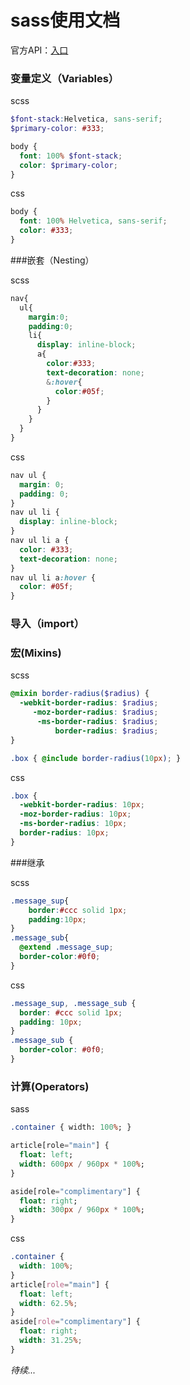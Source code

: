 sass使用文档
============

官方API：[入口](http://sass-lang.com/guide)

### 变量定义（Variables）

scss

```scss
$font-stack:Helvetica, sans-serif;
$primary-color: #333;

body {
  font: 100% $font-stack;
  color: $primary-color;
}
```

css

```css
body {
  font: 100% Helvetica, sans-serif;
  color: #333;
}
```

###嵌套（Nesting）

scss

```scss
nav{
  ul{
    margin:0;
    padding:0;
    li{
      display: inline-block;
      a{
        color:#333;
        text-decoration: none;
        &:hover{
          color:#05f;
        }
      }
    }
  }
}
```

css

```css
nav ul {
  margin: 0;
  padding: 0;
}
nav ul li {
  display: inline-block;
}
nav ul li a {
  color: #333;
  text-decoration: none;
}
nav ul li a:hover {
  color: #05f;
}
```

### 导入（import）

### 宏(Mixins)

scss

```scss
@mixin border-radius($radius) {
  -webkit-border-radius: $radius;
     -moz-border-radius: $radius;
      -ms-border-radius: $radius;
          border-radius: $radius;
}

.box { @include border-radius(10px); }

```

css

```css
.box {
  -webkit-border-radius: 10px;
  -moz-border-radius: 10px;
  -ms-border-radius: 10px;
  border-radius: 10px;
}
```

###继承

scss

```scss
.message_sup{
    border:#ccc solid 1px;
    padding:10px;
}
.message_sub{
  @extend .message_sup;
  border-color:#0f0;
}
```

css

```css
.message_sup, .message_sub {
  border: #ccc solid 1px;
  padding: 10px;
}
.message_sub {
  border-color: #0f0;
}
```

### 计算(Operators)

sass

```sass
.container { width: 100%; }

article[role="main"] {
  float: left;
  width: 600px / 960px * 100%;
}

aside[role="complimentary"] {
  float: right;
  width: 300px / 960px * 100%;
}
```

css

```css
.container {
  width: 100%;
}
article[role="main"] {
  float: left;
  width: 62.5%;
}
aside[role="complimentary"] {
  float: right;
  width: 31.25%;
}
```

*待续...*
